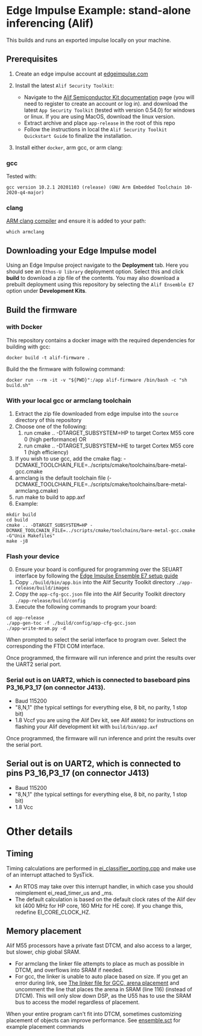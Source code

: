 # Edge Impulse Example: stand-alone inferencing (Alif)

This builds and runs an exported impulse locally on your machine. 

## Prerequisites
1. Create an edge impulse account at [edgeimpulse.com](https://www.edgeimpulse.com/)
2. Install the latest `Alif Security Toolkit`:

    * Navigate to the [Alif Semiconductor Kit documentation](https://alifsemi.com/kits) page (you will need to register to create an account or log in). and download the latest `App Security Toolkit` (tested with version 0.54.0) for windows or linux. If you are using MacOS, download the linux version.
    * Extract archive and place `app-release` in the root of this repo
    * Follow the instructions in local the `Alif Security Toolkit Quickstart Guide` to finalize the installation.
3. Install either `docker`, arm gcc, or arm clang: 

### gcc
Tested with:
```
gcc version 10.2.1 20201103 (release) (GNU Arm Embedded Toolchain 10-2020-q4-major)
```

### clang
[ARM clang compiler](https://developer.arm.com/tools-and-software/embedded/arm-compiler/downloads/version-6) and ensure it is added to your path:
```
which armclang
```

## Downloading your Edge Impulse model
Using an Edge Impulse project navigate to the **Deployment** tab. Here you should see an `Ethos-U library` deployment option. Select this and click **build** to download a zip file of the contents. You may also download a prebuilt deployment using this repository by selecting the `Alif Ensemble E7` option under **Development Kits**.

## Build the firmware 


### with Docker

This repository contains a docker image with the required dependencies for building with gcc:
```
docker build -t alif-firmware .
```

Build the the firmware with following command:
```
docker run --rm -it -v "${PWD}":/app alif-firmware /bin/bash -c "sh build.sh"
```

### With your local gcc or armclang toolchain 
1. Extract the zip file downloaded from edge impulse into the `source` directory of this repository
2. Choose one of the following:
    1. run cmake .. -DTARGET_SUBSYSTEM=HP to target Cortex M55 core 0 (high performance) OR
    2. run cmake .. -DTARGET_SUBSYSTEM=HE to target Cortex M55 core 1 (high efficiency)
3. If you wish to use gcc, add the cmake flag: -DCMAKE_TOOLCHAIN_FILE=../scripts/cmake/toolchains/bare-metal-gcc.cmake
4. armclang is the default toolchain file (-DCMAKE_TOOLCHAIN_FILE=../scripts/cmake/toolchains/bare-metal-armclang.cmake)
5. run make to build to app.axf
6. Example:

```
mkdir build
cd build
cmake .. -DTARGET_SUBSYSTEM=HP -DCMAKE_TOOLCHAIN_FILE=../scripts/cmake/toolchains/bare-metal-gcc.cmake -G"Unix Makefiles"
make -j8
```

### Flash your device
0. Ensure your board is configured for programming over the SEUART interface by following the [Edge Impulse Ensemble E7 setup guide](https://docs.edgeimpulse.com/docs/development-platforms/officially-supported-mcu-targets/alif-ensemble-e7#connecting-to-edge-impulse)
1. Copy `./build/bin/app.bin` into the Alif Security Toolkit directory `./app-release/build/images`
2. Copy the `app-cfg-gcc.json` file into the Alif Security Toolkit directory `./app-release/build/config`
3. Execute the following commands to program your board:

```
cd app-release
./app-gen-toc -f ./build/config/app-cfg-gcc.json
./app-write-mram.py -d
```

When prompted to select the serial interface to program over. Select the corresponding the FTDI COM interface.

Once programmed, the firmware will run inference and print the results over the UART2 serial port.

### Serial out is on UART2, which is connected to baseboard pins P3_16,P3_17 (on connector J413).
- Baud 115200
- "8,N,1" (the typical settings for everything else, 8 bit, no parity, 1 stop bit)
- 1.8 Vccf you are using the Alif Dev kit, see Alif `AN0002` for instructions on flashing your Alif development kit with `build/bin/app.axf`

Once programmed, the firmware will run inference and print the results over the serial port.

## Serial out is on UART2, which is connected to pins P3_16,P3_17 (on connector J413)

- Baud 115200
- "8,N,1" (the typical settings for everything else, 8 bit, no parity, 1 stop bit)
- 1.8 Vcc

# Other details

## Timing

Timing calculations are performed in [ei_classifier_porting.cpp](source/ei_classifier_porting.cpp) and make use of an interrupt attached to SysTick.
- An RTOS may take over this interrupt handler, in which case you should reimplement ei_read_timer_us and _ms.
- The default calculation is based on the default clock rates of the Alif dev kit (400 MHz for HP core, 160 MHz for HE core).  If you change this, redefine EI_CORE_CLOCK_HZ.

## Memory placement

Alif M55 processors have a private fast DTCM, and also access to a larger, but slower, chip global SRAM.
- For armclang the linker file attempts to place as much as possible in DTCM, and overflows into SRAM if needed.
- For gcc, the linker is unable to auto place based on size.  If you get an error during link, see [The linker file for GCC, arena placement](ensemble.ld#L116) and uncomment the line that places the arena in SRAM (line 116) (instead of DTCM).  This will only slow down DSP, as the U55 has to use the SRAM bus to access the model regardless of placement.

When your entire program can't fit into DTCM, sometimes customizing placement of objects can improve performance.
See [ensemble.sct](ensemble.sct) for example placement commands

